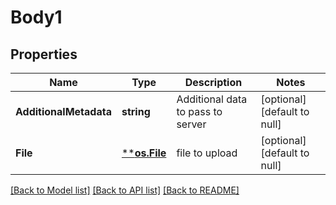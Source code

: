 # Body1

## Properties
Name | Type | Description | Notes
------------ | ------------- | ------------- | -------------
**AdditionalMetadata** | **string** | Additional data to pass to server | [optional] [default to null]
**File** | [****os.File**](*os.File.md) | file to upload | [optional] [default to null]

[[Back to Model list]](../README.md#documentation-for-models) [[Back to API list]](../README.md#documentation-for-api-endpoints) [[Back to README]](../README.md)

